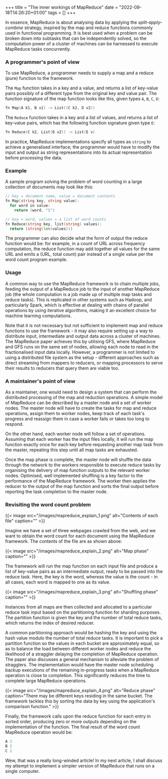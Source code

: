 +++
title = "The inner workings of MapReduce"
date = "2022-09-18T14:26:20+01:00"
tags = []
+++

In essence, MapReduce is about analysing data by applying the _split-apply-combine_
strategy, inspired by the map and reduce functions commonly used in functional programming.
It is best used when a problem can be broken down into subtasks that can be 
independently solved, so the computation power of a cluster of machines can be 
harnessed to execute MapReduce tasks concurrently.

### A programmer's point of view
 
To use MapReduce, a programmer needs to supply a map and a reduce (pure) function to the framework.

The `Map` function takes in a key and a value, and returns a list of key-value pairs
possibly of a different type from the original key and value pair. The function signature
of the map function looks like this, given types `A`, `B`, `C`, `D`:

```go
fn Map(A k1, B v1) -> List((C k2, D v2))
```

The `Reduce` function takes in a key and a list of values, and returns
a list of key-value pairs, which has the following function signature given type `E`:

```go 
fn Reduce(C k2, List(D v2)) -> List(E v)
```

In practice, MapReduce implementations specify all types as `string` to achieve a generalised
interface; the programmer would have to modify the input and output as string
representations into its actual representation before processing the data.

### Example

A sample program solving the problem of word counting in a large collection of
documents may look like this:

```go
// key = document name, value = document contents
fn Map(string key, string value):
  for word in value:
    return (word, "1")
```

```go
// key = word, values = a list of word counts
fn Reduce(string key, list(string) values):
  return [string(len(values))]
```

The programmer can also decide what the form of output the reduce function would be:
for example, in a count of URL across frequency computation, the reduce function
may add together all values for the same URL and emits a (URL, total count) pair 
instead of a single value per the word count program example.

### Usage

A common way to use the MapReduce framework is to chain multiple jobs, feeding the 
output of a MapReduce job to the input of another MapReduce job (the whole
computation is a job made up of multiple map tasks and reduce tasks).
This is replicated in other systems such as Hadoop, and particularly Spark, which is effective at dealing
with chains of parallel operations by using iterative algorithms, making it an 
excellent choice for machine learning computations.

Note that it is not necessary but not sufficient to implement map and reduce functions
to use the framework - it may also require setting up a way to distribute input, 
intermediate and output data across a cluster of machines. The MapReduce paper achieves this by
utilising GFS, where MapReduce and GFS runs on the same set of nodes, 
allowing each node to read in the fractionalised input data locally.
However, a programmer is not limited to using a distributed file system as the
setup - different approaches such as direct streaming from mappers to reducers, or
mapping processors to serve their results to reducers that query them are viable too.

### A maintainer's point of view

As a maintainer, one would need to design a system that can perform the distributed
processing of the map and reduction operations. A simple model of MapReduce can be 
described by a master node and a set of worker nodes. The master node will have to 
create the tasks for map and reduce operations, assign them to worker nodes, 
keep track of each task's progress and reassign them in case a worker fails or 
takes too long to respond. 

On the other hand, each worker node will follow a set of operations. Assuming that
each worker has the input files locally, it will run the map function exactly once 
for each key before requesting another map task from the master, repeating this 
step until all map tasks are exhausted. 

Once the map phase is complete, the master node will shuffle the data through
the network to the workers responsible to execute reduce tasks by organising
the delivery of map function outputs to the relevant worker nodes. 
Optimised, well implemented shuffling is a key factor to the performance of the 
MapReduce framework. 
The worker then applies the reducer to the output of the map function and sorts
the final output before reporting the task completion to the master node.

### Revisiting the word count problem

{{< image
src="/images/mapreduce_explain_1.png"
alt="Contents of each file"
caption="" >}}

Imagine we have a set of three webpages crawled from the web,
and we want to obtain the word count for each document using the MapReduce
framework. The contents of the file are as shown above:

{{< image
src="/images/mapreduce_explain_2.png"
alt="Map phase"
caption="" >}}

The framework will run the map function on each input file and produce
a list of key-value pairs as an intermediate output, ready to be passed into
the reduce task. Here, the key is the word, whereas the value is the count - in 
all cases, each word is mapped to one as its value.

{{< image
src="/images/mapreduce_explain_3.png"
alt="Shuffling phase"
caption="" >}}

Instances from all maps are then collected and allocated to a particular reduce
task input based on the partitioning function for sharding purposes. The partition
function is given the key and the number of total reduce tasks, which returns the
index of desired reducer.

A common partitioning approach would be hashing the key and using the hash value
modulo the number of total reduce tasks. It is important to pick a partition function
so the values in each bucket are approximately equal, so as to balance the load 
between different worker nodes and reduce the likelihood of a straggler delaying 
the completion of MapReduce operation. The paper also discusses a general 
mechanism to alleviate the problem of stragglers. The implementation would have the master 
node scheduling backup executions of the remaining in-progress tasks when a 
MapReduce operation is close to completion. This significantly reduces the 
time to complete large MapReduce operations. 

{{< image
src="/images/mapreduce_explain_4.png"
alt="Reduce phase"
caption="There may be different keys residing in the same bucket. The framework tackles this by sorting the data by key using the application's comparison function." >}}

Finally, the framework calls upon the reduce function for each entry in sorted order,
producing zero or more outputs depending on the implementation of the function. 
The final result of the word count MapReduce operation would be:

```go
A 2
B 2
C 1
```

Wew, that was a really long-winded article! In my next article, I shall discuss my 
attempt to implement a simpler version of MapReduce that runs on a single computer.